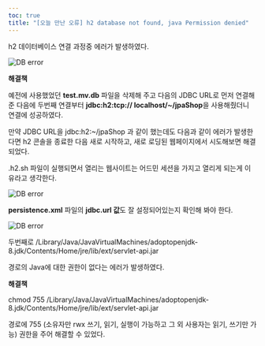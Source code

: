 ```yaml
---
toc: true
title: "[오늘 만난 오류] h2 database not found, java Permission denied"
---
```

h2 데이터베이스 연결 과정중 에러가 발생하였다.

![DB error](https://i.imgur.com/I9jtjqP.png)

**해결책**

예전에 사용했었던 **test.mv.db** 파일을 삭제해 주고 다음의 JDBC URL로 먼저 연결해준 다음에 두번째 연결부터 **jdbc:h2:tcp:// localhost/~/jpaShop**을 사용해줬더니 연결에 성공하였다.

만약 JDBC URL을 jdbc:h2:~/jpaShop 과 같이 했는데도 다음과 같이 에러가 발생한다면 h2 콘솔을 종료한 다음 새로 시작하고, 새로 로딩된 웹페이지에서 시도해보면 해결되었다.

.h2.sh 파일이 실행되면서 열리는 웹사이트는 어드민 세션을 가지고 열리게 되는게 이유라고 생각한다.

![DB error](https://i.imgur.com/yXSrOmb.png)

**persistence.xml** 파일의 **jdbc.url 값**도 잘 설정되어있는지 확인해 봐야 한다.

![DB error](https://i.imgur.com/ZPwN2Xh.png)

두번째로 /Library/Java/JavaVirtualMachines/adoptopenjdk-8.jdk/Contents/Home/jre/lib/ext/servlet-api.jar 

경로의 Java에 대한 권한이 없다는 에러가 발생하였다.

**해결책** 

chmod 755 /Library/Java/JavaVirtualMachines/adoptopenjdk-8.jdk/Contents/Home/jre/lib/ext/servlet-api.jar

경로에 755 $($소유자만 rwx 쓰기, 읽기, 실행이 가능하고 그 외 사용자는 읽기, 쓰기만 가능) 권한을 주어 해결할 수 있었다.